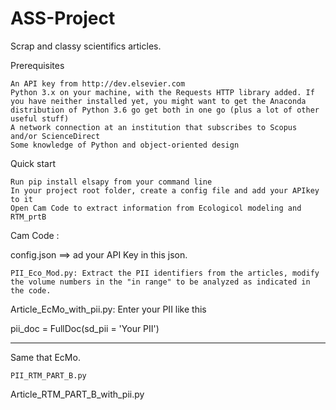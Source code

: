 # ASS-Project
Scrap and classy scientifics articles. 


Prerequisites

    An API key from http://dev.elsevier.com
    Python 3.x on your machine, with the Requests HTTP library added. If you have neither installed yet, you might want to get the Anaconda distribution of Python 3.6 go get both in one go (plus a lot of other useful stuff)
    A network connection at an institution that subscribes to Scopus and/or ScienceDirect
    Some knowledge of Python and object-oriented design
    
Quick start

    Run pip install elsapy from your command line
    In your project root folder, create a config file and add your APIkey to it
    Open Cam Code to extract information from Ecologicol modeling and RTM_prtB

Cam Code :

config.json 	==> ad your API Key in this json.

 	PII_Eco_Mod.py: Extract the PII identifiers from the articles, modify the volume numbers in the "in range" to be analyzed as indicated in the code.
  
  Article_EcMo_with_pii.py: Enter your PII like this
  
  pii_doc = FullDoc(sd_pii = 'Your PII')
  
  
  *************************
  
  Same that EcMo.
  
	PII_RTM_PART_B.py 
  Article_RTM_PART_B_with_pii.py 	
  
	 	
  
		
  
	
